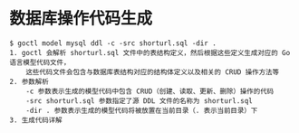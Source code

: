# 数据库操作代码生成
    $ goctl model mysql ddl -c -src shorturl.sql -dir .
    1. goctl 会解析 shorturl.sql 文件中的表结构定义，然后根据这些定义生成对应的 Go 语言模型代码文件，
        这些代码文件会包含与数据库表结构对应的结构体定义以及相关的 CRUD 操作方法等
    2. 参数解析
        -c 参数表示生成的模型代码中包含 CRUD（创建、读取、更新、删除）操作的代码
        -src shorturl.sql 参数指定了源 DDL 文件的名称为 shorturl.sql  
        -dir . 参数表示生成的模型代码将被放置在当前目录（. 表示当前目录）下
    3. 生成代码详解
        